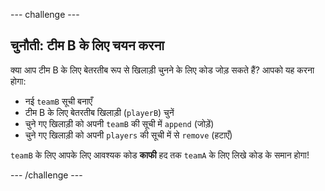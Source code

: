 --- challenge ---
## चुनौती: टीम B के लिए चयन करना
क्या आप टीम B के लिए बेतरतीब रूप से खिलाड़ी चुनने के लिए कोड जोड़ सकते हैं? आपको यह करना होगा:

+ नई `teamB` सूची बनाएँ
+ टीम B के लिए बेतरतीब खिलाड़ी (`playerB`) चुनें
+ चुने गए खिलाड़ी को अपनी `teamB` की सूची में `append` (जोड़ें)
+ चुने गए खिलाड़ी को अपनी `players` की सूची में से `remove` (हटाएँ)

`teamB` के लिए आपके लिए आवश्यक कोड __काफी__ हद तक `teamA` के लिए लिखे कोड के समान होगा!




--- /challenge ---
